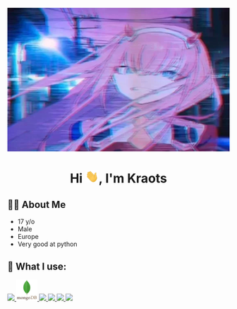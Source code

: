 <a href="#"><img width="100%" height="325" src="https://raw.githubusercontent.com/Kraots/Kraots/master/VHC.png" height="175px"/></a>

<h1 align="center">Hi <img src="https://raw.githubusercontent.com/Kraots/Kraots/master/wave.gif" width="30px">, I'm Kraots</h1>


## 🙋‍♂️ About Me
- 17 y/o
- Male
- Europe
- Very good at python

## 🚀 What I use:

<p align="left"> 
    <a href="https://www.python.org" target="_blank"> <img src="https://img.icons8.com/color/48/000000/python.png"/> </a> 
    <a href="https://www.mongodb.com/" target="_blank"> <img src="https://raw.githubusercontent.com/devicons/devicon/master/icons/mongodb/mongodb-original-wordmark.svg" alt="mongodb" width="48" height="48"/> </a> 
    <a href="https://git-scm.com/" target="_blank"> <img src="https://img.icons8.com/color/48/000000/git.png"/> </a>
    <a href="https://code.visualstudio.com" target="_blank"> <img src="https://img.icons8.com/color/48/000000/visual-studio-code-2019.png"/> </a>
    <a href="https://cloud.google.com" target="_blank"> <img src="https://img.icons8.com/color/48/000000/google-cloud.png"/> </a>
    <a href="https://neovim.io/" target="_blank"> <img src="https://pics.freeicons.io/uploads/icons/png/14969104931551942277-512.png"/> </a>

